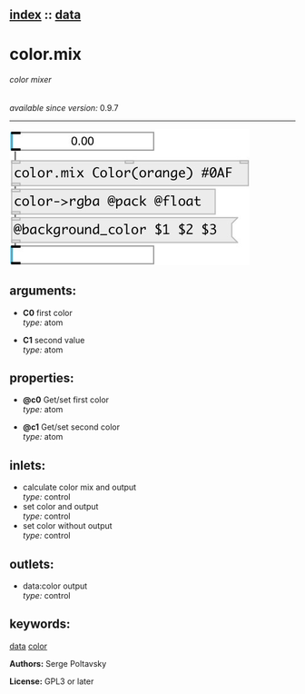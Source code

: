 [index](index.html) :: [data](category_data.html)
---

# color.mix

###### color mixer

*available since version:* 0.9.7

---




[![example](../examples/img/color.mix.jpg)](../examples/pd/color.mix.pd)



## arguments:

* **C0**
first color<br>
_type:_ atom<br>

* **C1**
second value<br>
_type:_ atom<br>





## properties:

* **@c0** 
Get/set first color<br>
_type:_ atom<br>

* **@c1** 
Get/set second color<br>
_type:_ atom<br>



## inlets:

* calculate color mix and output<br>
_type:_ control
* set color and output<br>
_type:_ control
* set color without output<br>
_type:_ control



## outlets:

* data:color output<br>
_type:_ control



## keywords:

[data](keywords/data.html)
[color](keywords/color.html)






**Authors:** Serge Poltavsky




**License:** GPL3 or later





